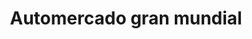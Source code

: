 ---
title: "Automercado gran mundial"
url: /puerto-la-cruz/automercado-gran-mundial/
shop: Lebensmittel
---